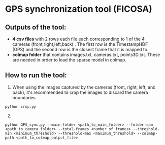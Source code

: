 # GPS synchronization tool (FICOSA)

## Outputs of the tool:
* __4 csv files__ with 2 rows each file each corresponding to 1 of the 4 cameras (front,right,left,back) . The first row is the TimestampHDF (GPS) and the second row is the closest frame that it is mapped to.
* __colmap folder__ that contains images.txt, cameras.txt, points3D.txt. These are needed in order to load the sparse model in colmap. 


## How to run the tool:
1. When using the images captured by the cameras (front, right, left, and back), it's recommended to crop the images to discard the camera boundaries.

`python crop.py `

2. 

`python GPS_sync.py --main-folder <path_to_main_folder> --folder-cam <path_to_camera_folder> --total-frames <number_of_frames> --threshold-min <minimum_threshold> --threshold-max <maximum_threshold> --colmap-path <path_to_colmap_output_file>`

